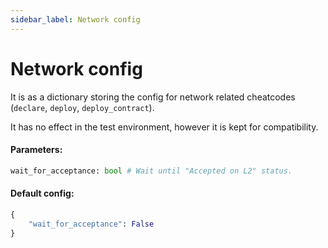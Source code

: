 ```yaml
---
sidebar_label: Network config
---
```

# Network config

It is as a dictionary storing the config for network related cheatcodes (`declare`, `deploy`, `deploy_contract`).

It has no effect in the test environment, however it is kept for compatibility.

#### Parameters:
```python
wait_for_acceptance: bool # Wait until "Accepted on L2" status.
```

#### Default config:
```python
{
    "wait_for_acceptance": False
}
